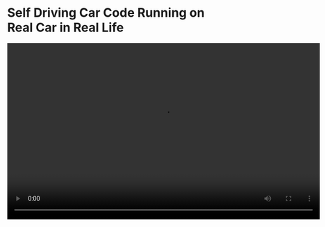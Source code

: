 # Self Driving Car Code Running on Real Car in Real Life

<video width="720" height="405" controls>
  <source src="self_driving_car_code_running_on_real_car.mp4" type="video/mp4">
</video>